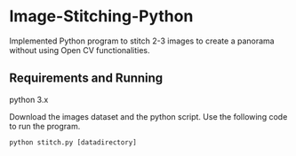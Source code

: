 # Image-Stitching-Python
Implemented Python program to stitch 2-3 images to create a panorama without using Open CV functionalities.

## Requirements and Running
python 3.x

Download the images dataset and the python script.
Use the following code to run the program.
```
python stitch.py [datadirectory]
```
